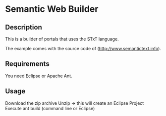 # Semantic Web Builder

## Description

This is a builder of portals that uses the STxT language.

The example comes with the source code of (http://www.semantictext.info).

## Requirements

You need Eclipse or Apache Ant.

## Usage

Download the zip archive
Unzip -> this will create an Eclipse Project
Execute ant build (command line or Eclipse)
